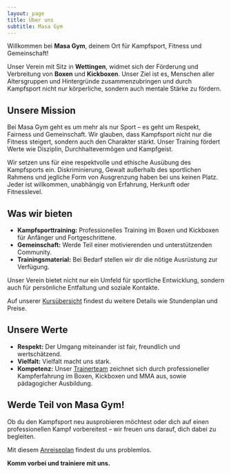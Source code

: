 ```yaml
---
layout: page
title: Über uns 
subtitle: Masa Gym
---
```


Willkommen bei **Masa Gym**, deinem Ort für Kampfsport, Fitness und Gemeinschaft!  

Unser Verein mit Sitz in **Wettingen**, widmet sich der Förderung und Verbreitung von **Boxen** und **Kickboxen**. Unser Ziel ist es, Menschen aller Altersgruppen und Hintergründe zusammenzubringen und durch Kampfsport nicht nur körperliche, sondern auch mentale Stärke zu fördern.

## Unsere Mission

Bei Masa Gym geht es um mehr als nur Sport – es geht um Respekt, Fairness und Gemeinschaft. Wir glauben, dass Kampfsport nicht nur die Fitness steigert, sondern auch den Charakter stärkt. Unser Training fördert Werte wie Disziplin, Durchhaltevermögen und Kampfgeist.  

Wir setzen uns für eine respektvolle und ethische Ausübung des Kampfsports ein. Diskriminierung, Gewalt außerhalb des sportlichen Rahmens und jegliche Form von Ausgrenzung haben bei uns keinen Platz. Jeder ist willkommen, unabhängig von Erfahrung, Herkunft oder Fitnesslevel.

## Was wir bieten

- **Kampfsporttraining:** Professionelles Training im Boxen und Kickboxen für Anfänger und Fortgeschrittene.
- **Gemeinschaft:** Werde Teil einer motivierenden und unterstützenden Community.
- **Trainingsmaterial:** Bei Bedarf stellen wir dir die nötige Ausrüstung zur Verfügung.  

Unser Verein bietet nicht nur ein Umfeld für sportliche Entwicklung, sondern auch für persönliche Entfaltung und soziale Kontakte.

Auf unserer [Kursübersicht](/pages/courses.md) findest du weitere Details wie Stundenplan und Preise.

## Unsere Werte

- **Respekt:** Der Umgang miteinander ist fair, freundlich und wertschätzend.
- **Vielfalt:** Vielfalt macht uns stark. 
- **Kompetenz:** Unser [Trainerteam](/pages/about/trainers.md) zeichnet sich durch professioneller Kampferfahrung im Boxen, Kickboxen und MMA aus, sowie pädagogicher Ausbildung.

## Werde Teil von Masa Gym!

Ob du den Kampfsport neu ausprobieren möchtest oder dich auf einen professionellen Kampf vorbereitest – wir freuen uns darauf, dich dabei zu begleiten.

Mit diesem [Anreiseplan](/pages/location.md) findest du uns problemlos.

**Komm vorbei und trainiere mit uns.**  
